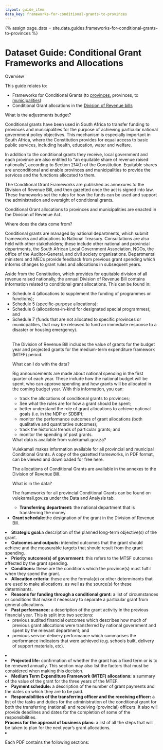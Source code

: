 ```yaml
---
layout: guide_item
data_key: frameworks-for-conditional-grants-to-provinces
---
```



{% assign page_data = site.data.guides.frameworks-for-conditional-grants-to-provinces %}


<h1 class="Page-mainHeading">Dataset Guide: Conditional Grant Frameworks and Allocations
</h1>

<div class="BasicContent u-marginBottom15">
  <div class="BasicContent-title">Overview</div>
  <p>
    This guide relates to:
  </p>

<ul>
<li>Frameworks for Conditional Grants (to  <a href="https://vulekamali.gov.za/datasets/frameworks-for-conditional-grants-to-provinces" target="_blank">provinces.</a>
provinces, to <a href="https://vulekamali.gov.za/datasets/frameworks-for-conditional-grants-to-municipalities" target="_blank">municipalities</a>)
</li>

<li>Conditional Grant allocations in the <a href="https://vulekamali.gov.za/datasets/division-of-revenue-bills" target="_blank">Division of Revenue bills</a>
</li>
</ul>
</div>

<div class="BasicContent u-marginBottom15">
    <div class="BasicContent-title">What is the adjustments budget?
    </div>

<p>
 Conditional grants have been used in South Africa to transfer funding to provinces and municipalities for the purpose of achieving particular national government policy objectives. This mechanism is especially important in South Africa, where the Constitution provides for equal access to basic public services, including health, education, water and welfare.
</p>

<p>
  In addition to the conditional grants they receive, local government and each province are also entitled to “an equitable share of revenue raised nationally”, according to Section 214(1) of the Constitution. Equitable shares are unconditional and  enable provinces and municipalities to provide the services and the functions allocated to them.
</p>

<p>
    The Conditional Grant Frameworks are published as annexures to the Division of Revenue Bill, and then gazetted once the act is signed into law. These frameworks set the rules for how the funds can be used and support the administration and oversight of conditional grants.
</p>

<p>
    Conditional Grant allocations to provinces and municipalities are enacted in the Division of Revenue Act.
</p>

<div class="BasicContent u-marginBottom15">
  <div class="BasicContent-title">Where does the data come from?
</div>

<p>
    Conditional grants are managed by national departments, which submit frameworks and allocations to National Treasury. Consultations are also held with other stakeholders; these include other national and provincial departments, the South African Local Government Association, NGOs, the office of the Auditor-General, and civil society organisations. Departmental ministers and MECs provide feedback from previous grant spending which informs changes to grant rules and allocations in subsequent years.
</p>

<p>
    Aside from the Constitution, which provides for equitable division of all revenue raised nationally, the annual Division of Revenue Bill contains information related to conditional grant allocations. This can be found in:
</p>

<ul>
    <li>
    Schedule 4 (allocations to supplement the funding of programmes or functions);
    </li>
    <li>
    Schedule 5 (specific-purpose allocations);
    </li>
    <li>
    Schedule 6 (allocations-in-kind for designated special programmes); and
    </li>
    <li>
    Schedule 7 (funds that are not allocated to specific provinces or muniicpalities, that may be released to fund an immediate response to a disaster or housing emergency).
    </li>
    <br/>
    <p>
     The Division of Revenue Bill includes the value of grants for the budget year and projected grants for the medium-term expenditure framework (MTEF) period.
    </p>


<div class="BasicContent u-marginBottom15">
  <div class="BasicContent-title">What can I do with the data?
</div>
    <p>
    Big announcements are made about national spending in the first quarter of each year. These include how the national budget will be spent, who can approve spending and how grants will be allocated in the coming budget year. With this information, you can:
    </p>
    <ul>
      <li>
      track the allocations of conditional grants to provinces;
      </li>
      <li>
         See what the rules are for how a grant should be spent;
      </li>
      <li>
          better understand the role of grant allocations to achieve national goals (i.e. in the NDP or SDBIP);
      </li>
      <li>
          monitor the performance outcomes of grant allocations (both qualitative and quantitative outcomes);
      </li>
      <li>
         track the historical trends of particular grants; and
      </li>
      <li>
         monitor the spending of past grants.
      </li>
    </ul>
    <div class="BasicContent u-marginBottom15">
        <div class="BasicContent-title">What data is available from vulekamali.gov.za?
    </div>
    <p>
        Vulekamali makes information available for all provincial and municipal Conditional Grants. A copy of the gazetted frameworks, in PDF format, can be viewed and downloaded for free here.
    </p>
    <p>
        The allocations of Conditional Grants are available in the annexes to the Division of Revenue Bill.
    </p>
    <div class="BasicContent u-marginBottom15">
        <div class="BasicContent-title">What is in the data?
    </div>
        <p>
            The frameworks for all provincial Conditional Grants can be found on vulekamali.gov.za under the Data and Analysis tab.
        </p>
        <ul>
            <li>
              <b>Transferring department:</b> the national department that is transferring the money.
            </ul>
            <li>
               <b>Grant schedule:</b>the designation of the grant in the Division of Revenue Bill. 
            </ul>
            <li>
              <b>Strategic goal:</b>a description of the planned long-term objective(s) of the grant. 
            </ul>
            <li>
              <b>Outcomes and outputs:</b> intended outcomes that the grant should achieve and the measurable targets that should result from the grant spending.
            </ul>
            <li>
               <b>Priority outcome(s) of government:</b> this refers to the MTSF outcomes affected by the grant spending.
            </ul>
            <li>
                <b>Conditions:</b> these are the conditions which the province(s) must fulfil when they spend the grant.
            </ul>
            <li>
                <b>Allocation criteria:</b> these are the formula(e) or other determinants that are used to make allocations, as well as the source(s) for these determinants.
            </ul>
            <li>
                <b>Reasons for funding through a conditional grant:</b> a list of circumstances or conditions that make it necessary to separate a particular grant from general allocations.          
            </ul>
            <li>
                <b>Past performance:</b> a description of the grant activity in the previous financial year. This is split into two sections:
                <ul>
                  <li>
                    previous audited financial outcomes which describes how much of previous grant allocations were transferred by national government and spent by the relevant department; and
                  </li>
                  <li>
                    previous service delivery performance which summarises the performance indicators that were achieved (e.g. schools built, delivery of support materials, etc).
                  </li>
                </ul>
            <li>
            <li>
                <b>Projected life:</b> confirmation of whether the grant has a fixed term or is to be renewed annually. This section may also list the factors that must be considered when making this decision. 
            </li>
             <li>
                <b>Medium Term Expenditure Framework (MTEF) allocations:</b> a summary of the value of the grant for the three years of the MTEF.
            </li>
             <li>
                <b>Payment schedule:</b> a description of the number of grant payments and the dates on which they are to be paid. 
            </li>
             <li>
                <b>Responsibilities of the transferring officer and the receiving officer:</b> a list of the tasks and duties for the administration of the conditional grant for both the transferring (national) and receiving (provincial) officers. It also will provide deadlines and dates for the completion of some of the responsibilities.
            </li>
                <b>Process for the approval of business plans:</b> a list of all the steps that will be taken to plan for the next year’s grant allocations.
             <li>
        </ul>
<br/>

<p>
Each PDF contains the following sections:
</p>



    




    
</ul>


</div>
